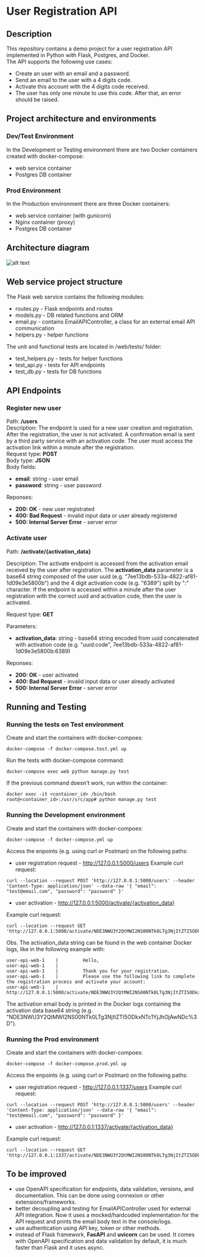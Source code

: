 # User Registration API

## Description
This repository contains a demo project for a user registration API implemented in Python with Flask, Postgres, and Docker.  
The API supports the following use cases:
- Create an user with an email and a password.
- Send an email to the user with a 4 digits code.
- Activate this account with the 4 digits code received.
- The user has only one minute to use this code. After that, an error should be raised.

## Project architecture and environments
### Dev/Test Environment
In the Development or Testing environment there are two Docker containers created with docker-compose:
- web service container
- Postgres DB container

### Prod Environment
In the Production environment there are three Docker containers:  
- web service container (with gunicorn)
- Nginx container (proxy)
- Postgres DB container

## Architecture diagram

![alt text](https://github.com/fnastase/user-api/blob/main/image.png?raw=true)

## Web service project structure
The Flask web service contains the following modules:
- routes.py - Flask endpoints and routes
- models.py - DB related functions and ORM
- email.py - contains EmailAPIController, a class for an external email API communication
- helpers.py - helper functions

The unit and functional tests are located in /web/tests/ folder:
- test_helpers.py - tests for helper functions
- test_api.py - tests for API endpoints
- test_db.py - tests for DB functions 

## API Endpoints

### Register new user
Path: **/users**  
Description: The endpoint is used for a new user creation and registration. After the registration, the user is not activated. A confirmation email is sent by a third party service with an activation code. The user must access the activation link within a minute after the registration.  
Request type: **POST**  
Body type: **JSON**  
Body fields:  
- **email**: string - user email
- **password**: string - user password

Reponses:
- **200: OK** - new user registrated
- **400: Bad Request** - invalid input data or user already registered
- **500: Internal Server Error** - server error

### Activate user
Path: **/activate/{activation_data}**  

Description: The activate endpoint is accessed from the activation email received by the user after registration. The **activation_data** parameter is a base64 string composed of the user uuid (e.g. "7ee13bdb-533a-4822-af81-1d09e3e5800b") and the 4 digit activation code (e.g. "6389") split by ":" character. If the endpoint is accessed within a minute after the user registration with the correct uuid and activation code, then the user is activated.  

Request type: **GET**  

Parameters:
- **activation_data**: string - base64 string encoded from uuid concatenated with activation code (e.g. "uuid:code", 7ee13bdb-533a-4822-af81-1d09e3e5800b:6389)

Reponses:
- **200: OK** - user activated
- **400: Bad Request** - invalid input data or user already activated
- **500: Internal Server Error** - server error


## Running and Testing

### Running the tests on Test environment

Create and start the containers with docker-compoes:  
```
docker-compose -f docker-compose.test.yml up
```

Run the tests with docker-compose command:  
```
docker-compose exec web python manage.py test
```

If the previous command doesn't work, run within the container:
```
docker exec -it <container_id> /bin/bash
root@<container_id>:/usr/src/app# python manage.py test 
```

### Running the Development environment
Create and start the containers with docker-compoes:  
```
docker-compose -f docker-compose.yml up
```

Access the enpoints (e.g. using curl or Postman) on the following paths:

- user registration request - http://127.0.0.1:5000/users
Example curl request:
```
curl --location --request POST 'http://127.0.0.1:5000/users' --header 'Content-Type: application/json' --data-raw '{ "email": "test@email.com", "password": "password" }'
```

- user activation - http://127.0.0.1:5000/activate/{activation_data}

Example curl request:
```
curl --location --request GET 'http://127.0.0.1:5000/activate/NDE3NWU3Y2QtMWI2NS00NTk0LTg3NjItZTI5ODkxNTc1YjJhOjAwNDc%3D'
```
Obs. The activation_data string can be found in the web container Docker logs, like in the following example with:
```
user-api-web-1    |         Hello,
user-api-web-1    |
user-api-web-1    |         Thank you for your registration.
user-api-web-1    |         Please use the following link to complete the registration process and activate your account:
user-api-web-1    |         http://127.0.0.1:5000/activate/NDE3NWU3Y2QtMWI2NS00NTk0LTg3NjItZTI5ODkxNTc1YjJhOjAwNDc%3D
```
The activation email body is printed in the Docker logs containing the activation data base64 string (e.g. "NDE3NWU3Y2QtMWI2NS00NTk0LTg3NjItZTI5ODkxNTc1YjJhOjAwNDc%3D").

### Running the Prod environment
Create and start the containers with docker-compoes:  
```
docker-compose -f docker-compose.prod.yml up
```

Access the enpoints (e.g. using curl or Postman) on the following paths:

- user registration request - http://127.0.0.1:1337/users
Example curl request:
```
curl --location --request POST 'http://127.0.0.1:5000/users' --header 'Content-Type: application/json' --data-raw '{ "email": "test@email.com", "password": "password" }'
```

- user activation - http://127.0.0.1:1337/activate/{activation_data}

Example curl request:
```
curl --location --request GET 'http://127.0.0.1:1337/activate/NDE3NWU3Y2QtMWI2NS00NTk0LTg3NjItZTI5ODkxNTc1YjJhOjAwNDc%3D'
```

## To be improved

- use OpenAPI specification for endpoints, data validation, versions, and documentation. This can be done using connexion or other extensions/frameworks.
- better decoupling and testing for EmailAPIController used for external API integration. Now it uses a mocked/hardcoded implementation for the API request and prints the email body text in the console/logs.
- use authentication using API key, token or other methods.
- instead of Flask framework, **FasAPI** and **uvicorn** can be used. It comes with OpenAPI specification and data validation by default, it is much faster than Flask and it uses async.
